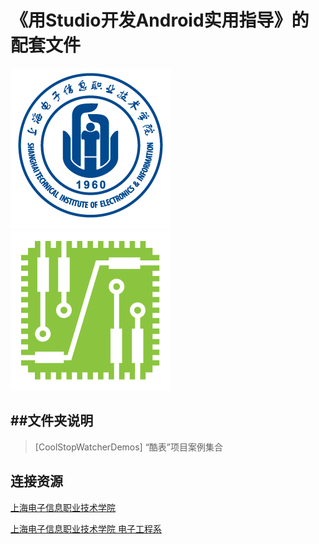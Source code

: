 # 《用Studio开发Android实用指导》的配套文件 
 ![V2013_PC](/public/stiei_logo.png "")
 ![V2013_PC](/public/ee_stiei_logo.png "")
 
##文件夹说明
-----------------------------------
> [CoolStopWatcherDemos] “酷表”项目案例集合



连接资源
-----------------------------------

[上海电子信息职业技术学院](http://www.stiei.edu.cn/)

[上海电子信息职业技术学院 电子工程系](http://stiei.dianzigc.cn/)
